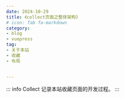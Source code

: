 ```yaml
---
date: 2024-10-29
title: 《collect页面之整体架构》
# icon: fab fa-markdown
category:
- blog
- vuepress
tag:
- 关于本站
- 收藏
- 布局


---
```


::: info Collect
记录本站收藏页面的开发过程。
:::